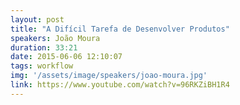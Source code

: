 ```yaml
---
layout: post
title: "A Difícil Tarefa de Desenvolver Produtos"
speakers: João Moura
duration: 33:21
date: 2015-06-06 12:10:07
tags: workflow
img: '/assets/image/speakers/joao-moura.jpg'
link: https://www.youtube.com/watch?v=96RKZiBH1R4
---
```

